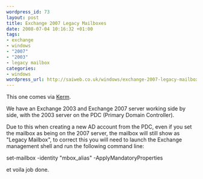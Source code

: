 ```yaml
--- 
wordpress_id: 73
layout: post
title: Exchange 2007 Legacy Mailboxes
date: 2008-07-04 10:16:32 +01:00
tags: 
- exchange
- windows
- "2007"
- "2003"
- legacy mailbox
categories: 
- windows
wordpress_url: http://saiweb.co.uk/windows/exchange-2007-legacy-mailboxes
---
```

This one comes via <a href="http://www.absolutech.co.uk/">Kerm</a>.

We have an Exchange 2003 and Exchange 2007 server working side by side, with the 2003 server on the PDC (Primary Domain Controller).

Due to this when creating a new AD account from the PDC, even if you set the mailbox as being on the  2007 server, the mailbox will still show as "Legacy Mailbox", to correct this you will need to launch the Exchange management shell and run the following command line: 

set-mailbox -identity "mbox_alias" -ApplyMandatoryProperties

et voila job done.

